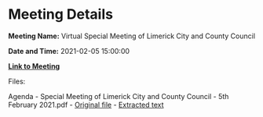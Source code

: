 # Meeting Details

**Meeting Name:** Virtual Special Meeting of Limerick City and County Council

**Date and Time:** 2021-02-05 15:00:00

**[Link to Meeting](https://www.limerick.ie/council/whats-on/special-meeting-limerick-city-and-county-council-37)**

Files: 

Agenda - Special Meeting of Limerick City and County Council - 5th February 2021.pdf - [Original file](https://www.limerick.ie/sites/default/files/media/documents/2021-02/00-agenda-special-meeting-05.02.2021.pdf) - [Extracted text](./Agenda%20-%C2%A0Special%20Meeting%20of%20Limerick%20City%20and%20County%20Council%20-%205th%20February%202021.md)

